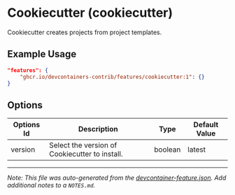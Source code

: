 
# Cookiecutter (cookiecutter)

Cookiecutter creates projects from project templates.

## Example Usage

```json
"features": {
    "ghcr.io/devcontainers-contrib/features/cookiecutter:1": {}
}
```

## Options

| Options Id | Description | Type | Default Value |
|-----|-----|-----|-----|
| version | Select the version of Cookiecutter to install. | boolean | latest |



---

_Note: This file was auto-generated from the [devcontainer-feature.json](https://github.com/devcontainers-contrib/features/blob/main/src/cookiecutter/devcontainer-feature.json).  Add additional notes to a `NOTES.md`._
